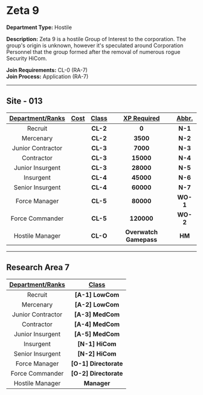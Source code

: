 # Zeta 9

**Department Type:** Hostile

**Description:** Zeta 9 is a hostile Group of Interest to the corporation. The group's origin is unknown, however it's speculated around Corporation Personnel that the group formed after the removal of numerous rogue Security HiCom.

**Join Requirements:** CL-0 (RA-7)  
**Join Process:** Application (RA-7)

---

## Site - 013

| **<ins>Department/Ranks</ins>** | **<ins>Cost</ins>** | **<ins>Class</ins>** | **<ins>XP Required</ins>** | **<ins>Abbr.</ins>** |
|:---:|:---:|:---:|:---:|:---:|
| Recruit |  | **CL-2** | **0** | **N-1** |
| Mercenary |  | **CL-2** | **3500** | **N-2** |
| Junior Contractor |  | **CL-3** | **7000** | **N-3** |
| Contractor |  | **CL-3** | **15000** | **N-4** |
| Junior Insurgent |  | **CL-3** | **28000** | **N-5** |
| Insurgent |  | **CL-4** | **45000** | **N-6** |
| Senior Insurgent |  | **CL-4** | **60000** | **N-7** |
| Force Manager |  | **CL-5** | **80000** | **WO-1** |
| Force Commander |  | **CL-5** | **120000** | **WO-2** |
| Hostile Manager |  | **CL-O** | **Overwatch Gamepass** | **HM** |

---

## Research Area 7
| **<ins>Department/Ranks</ins>** | **<ins>Class</ins>** |
|:---:|:---:|
| Recruit | **[A-1] LowCom** |
| Mercenary | **[A-2] LowCom** |
| Junior Contractor | **[A-3] MedCom** |
| Contractor | **[A-4] MedCom** |
| Junior Insurgent | **[A-5] MedCom** |
| Insurgent | **[N-1] HiCom** |
| Senior Insurgent | **[N-2] HiCom** |
| Force Manager | **[O-1] Directorate** |
| Force Commander | **[O-2] Directorate** |
| Hostile Manager | **Manager** |
